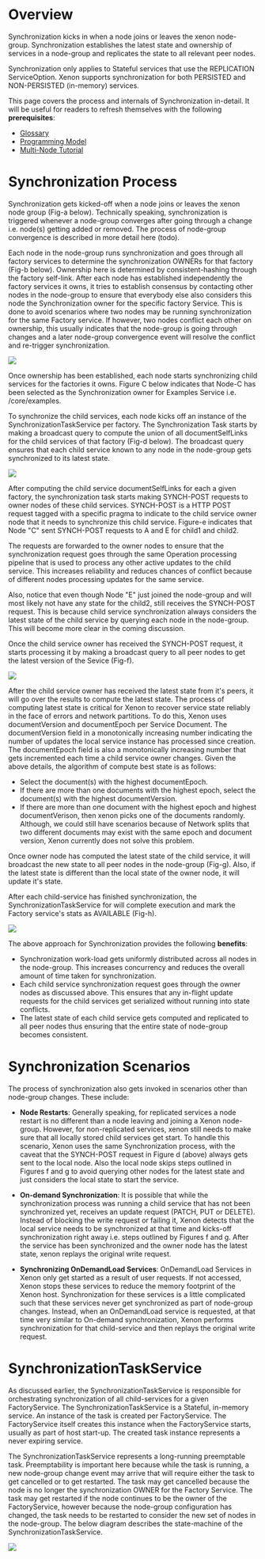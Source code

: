 # Overview
Synchronization kicks in when a node joins or leaves the xenon node-group.
Synchronization establishes the latest state and ownership of services
in a node-group and replicates the state to all relevant peer nodes.

Synchronization only applies to Stateful services that use the REPLICATION
ServiceOption. Xenon supports synchronization for both PERSISTED and
NON-PERSISTED (in-memory) services.

This page covers the process and internals of Synchronization in-detail.
It will be useful for readers to refresh themselves with the following
**prerequisites**:

 * [Glossary](./Glossary)
 * [Programming Model](./Programming-Model)
 * [Multi-Node Tutorial](./Multi-Node-Tutorial)

# Synchronization Process
Synchronization gets kicked-off when a node joins or leaves the xenon node
group (Fig-a below). Technically speaking, synchronization is triggered
whenever a node-group converges after going through a change i.e. node(s)
getting added or removed. The process of node-group convergence is described
in more detail here (todo).

Each node in the node-group runs synchronization and goes through all
factory services to determine the synchronization OWNERs for that factory
(Fig-b below). Ownership here is determined by consistent-hashing through the
factory self-link. After each node has established independently the factory
services it owns, it tries to establish consensus by contacting other nodes in the
node-group to ensure that everybody else also considers this node the
Synchronization owner for the specific factory Service. This is done to avoid
scenarios where two nodes may be running synchronization for the same Factory
service. If however, two nodes conflict each other on ownership, this
usually indicates that the node-group is going through changes and a later
node-group convergence event will resolve the conflict and re-trigger
synchronization.

![](https://lh3.googleusercontent.com/57QxEv8lYuYb6ab3ztE_qhdIE9wN-Ufkj9OALu4oOhSKh0z1PnxowcNvXuSWg6YEWYm0xPFHC3s58uTW8JIYzcTFBdAXjHZ0IyhJuXprwVdWruFZq6i5CT_X6hJDQuKK9QO44vNPglQOAt5G-Io4cc6QdQbnpHR6t-evjXNYQP9nqmw5geSrJ8C12FAVKOtWDp_89xqUmEYH3DeurgfyQKjFINdiXk96MoMNYczgTgmtMnHdRX3IzSFrJH3Qra1493VmObnCXdy4nRHafqB2zZSp5J2bmcEueEYIs0UsAbSWg902iUmqT5KdjW4eVB0o8xqsqvhR2wRW6IOv9L7nOZ-cv9ypagt95vgYK9hOTDEmtM32VNsyVCnaTBnPbtaNZl5CREyRG2PjtwFeeLa1tJJ6W7v8ht58pOCLtHvIyxZL-YgEnIlgFubawU1OzBa-F6hwr9gEyWkysIazZtBeYs27KQ3WltA5f7rySVVvTrWvn3Z6FtKo2JuWjP8o-H40TDJbvZtLuAMA16CDwJtBXtZ3hkiQtiw8_AteKcqkh4gzi0teRtLiDHO2LL8gcU8nOcwJR2PjMWcB2b9Ek6J2CmY1gjpwpW2eZnpNm9rcE-DlpRtX=w2048-h910-no)

Once ownership has been established, each node starts synchronizing child
services for the factories it owns. Figure C below indicates
that Node-C has been selected as the Synchronization owner for Examples
Service i.e. /core/examples.

To synchronize the child services, each node kicks off an instance of the
SynchronizationTaskService per factory. The Synchronization Task starts by
making a broadcast query to compute the union of all documentSelfLinks for
the child services of that factory (Fig-d below). The broadcast query ensures
that each child service known to any node in the node-group gets synchronized
to its latest state.

![](https://lh3.googleusercontent.com/lLozKpDUeY2n_pCWUImHAW_VDTwjanR7tFbQrOndLAoFghSit6VSzHB2iFnq_lktu-rW3WlcHBkmTEFDoYOGAcwTaz_bxaPiiMU6psTzPBXNfzJZF1Z7Q4Ja0s6iyO0RmtkCHbWh2dDCbu7aHapvgggG-QGzNZijNnWi2l2IJY2vn_UU80iddX1sxIgTaWnQ-7Dltcr7G9Z6cbBLjxKBNzkaybuNEjpQNe3QjZs9jSTIHYIcat4F2rC9KTnfU9lTSUjD4Zl1vWq23aWFJOwWE-Clc-8IzJVXyEIrgzpAvHbsxG42xQT33AaVi44morolpbpf3-QiyUdyhAkedZ2uBLblLnjGlwOVu23WGh8Xz159y-zln4QsAFKef0nKgVQlHv0Xvb34BgVTEi-Oiy2sHAhR0N2KDv2dldW1J-35D5ZfouZbJWe_HL1Rujd84Wu5M_upr9pvYR_TbGio6W_V-W6RNXvm6g-dgiCJ9tbIGnhcwitQzfuWyESo7AhXRE4UAz2FgY8H6TO9LOCjbvpRblzvPJkYfwSQDCSw4VIlDcvL02Y27qiFw8rtLWGcYmvcTOBvb64FCkkkdlvMZNYNQ7vsuV_qeysY0-n-hrKCYTMj0ktw=w2048-h916-no)

After computing the child service documentSelfLinks for each a given factory,
the synchronization task starts making SYNCH-POST requests to owner nodes of
these child services. SYNCH-POST is a HTTP POST request tagged with a specific
pragma to indicate to the child service owner node that it needs to synchronize
this child service. Figure-e indicates that Node "C" sent SYNCH-POST requests
to A and E for child1 and child2.

The requests are forwarded to the owner nodes to ensure that the synchronization
request goes through the same Operation processing pipeline that is used to
process any other active updates to the child service. This increases reliability
and reduces chances of conflict because of different nodes processing updates
for the same service.

Also, notice that even though Node "E" just joined the node-group and will most
likely not have any state for the child2, still receives the SYNCH-POST request.
This is because child service synchronization always considers the latest state
of the child service by querying each node in the node-group. This will become
more clear in the coming discussion.

Once the child service owner has received the SYNCH-POST request, it starts
processing it by making a broadcast query to all peer nodes to get the latest
version of the Sevice (Fig-f).

![](https://lh3.googleusercontent.com/w-KCQPuiQf-JxWgOrKUO0PoRUurVagAveLd9990UdcJ8t4sAD4iGhPw5SFPbML6jNEjGAYLu8gD6zqRQO6uEVUb-NKd0o8E_qwdkRb5f4-AUppVawXOB9UAulewMk9ppoF2-hHWMur3r1ELoatc2SOUG1mdTtnEpOAmYBWhK1PAy_9M5vePv1mCmH8fYjjPwBBY0bmCyz-Sbk-d9CO0eDT4nQKKml0sGkw2DNppsNHlrNyn8wbGwG-O9bDQSdv5E9e2Enmqs2iUdcCucGkdrzdakIhJVXtLbT0Cuz6FZqhAaHTHKWyMUFM2VX6Z4F3ID7Hd5kXUbMAKu4ZLOYW_gwDwFMIOXkVnWFZc2UCq8YrK5qrcAHfnNigbYpdfqN7vYHFAWX8YGm6yyscTirFmgSKAo58-_AVOXv1zisBUmTWicenMnpBHHuomYgNnfCs5vgbW8QVQTtphHL81AKEeKNG3vxdndDA_Ge_MVsGSEkIMFZVviAnjkSbwpl4fqu3MbtpP35jBNrLZhWeCLIfPtsHM8CQa0H9IzTmYyJtrWnjkxB9g18oVGHyu_m-mkc8JaVhBiXzqzz4RRmb2ZZWLt0SHKxxTP293dKRBLmOI6Dy4svsrK=w2048-h945-no)

After the child service owner has received the latest state from it's peers,
it will go over the results to compute the latest state. The process of computing
latest state is critical for Xenon to recover service state reliably in the
face of errors and network partitions. To do this, Xenon uses documentVersion
and documentEpoch per Service Document. The documentVersion field in a monotonically
increasing number indicating the number of updates the local service instance has
processed since creation. The documentEpoch field is also a monotonically
increasing number that gets incremented each time a child service owner changes.
Given the above details, the algorithm of compute best state is as follows:
 * Select the document(s) with the highest documentEpoch.
 * If there are more than one documents with the highest epoch, select the
   document(s) with the highest documentVersion.
 * If there are more than one document with the highest epoch and highest
   documentVerison, then xenon picks one of the documents randomly. Although,
   we could still have scenarios because of Network splits that two different
   documents may exist with the same epoch and document version, Xenon currently
   does not solve this problem.

Once owner node has computed the latest state of the child service, it will
broadcast the new state to all peer nodes in the node-group (Fig-g). Also, if the
latest state is different than the local state of the owner node, it will update
it's state.

After each child-service has finished synchronization, the SynchronizationTaskService
for will complete execution and mark the Factory service's stats as AVAILABLE (Fig-h).

![](https://lh3.googleusercontent.com/Zm2TZjiE2P_Kif1JprLAC0f0j_6R0o3QqsOvaISXle92OvibfxHEsqrh2jL270mLqPXx72kmgSCEH4PZ7TyE4-Uk3XSMmx0gyC4_GBZ0xnhEcxAIbi_c87_iyVgJA5Wtzlt6gaGi_6hIE1-HO4V1ws584E9zK1XwjiKfb12kcMoyueEov8sAGaGbBtGQQf3mPrmY_818jkWPtUStCUEOAabK6B-sO268jqbya-kDliFJdpAkgncR5907t3a0IJSHfr8AHD6SHWsU2ITdARnA5LoVSVxceCv6kY-xj2Hf-HjmlvPQaUmHbKT2kqG3uuaKYLaPfzHVJu5qGndfZYssyKLP9v_hinBAN0Y8SRDUxmlcRQu7F_LymAslmR4QG6jLNaNm-Chr-DUUtF7OsLo1CLywZoYygXdLnogbKqrffEVMkXHTYqgMuu2fxYw7ptKNLlZpIEh6AktDIE9vnL0xz-vJI2aZNKcDq3dZAZINCPLNlBNz17Y9v6AuPLKeaJvE-RjqFJ0xUd9trAsGGTKC2cgj5lEp8HKkJXV8bOyP09L8eipOcBcbLHDamyGGUmqBXDhRr2AKSmbnjY0JBoJ__JMNH9W5lnhDKMZYRtSJz0rWlPNc=w2048-h956-no)

The above approach for Synchronization provides the following **benefits**:

 * Synchronization work-load gets uniformly distributed across all nodes in the
   node-group. This increases concurrency and reduces the overall amount of time
   taken for synchronization.
 * Each child service synchronization request goes through the owner nodes as
   discussed above. This ensures that any in-flight update requests for the
   child services get serialized without running into state conflicts.
 * The latest state of each child service gets computed and replicated to all
   peer nodes thus ensuring that the entire state of node-group becomes consistent.

# Synchronization Scenarios

The process of synchronization also gets invoked in scenarios other than node-group
changes. These include:

 * **Node Restarts**: Generally speaking, for replicated services a node restart
   is no different than a node leaving and joining a Xenon node-group. However,
   for non-replicated services, xenon still needs to make sure that all locally
   stored child services get start. To handle this scenario, Xenon uses the
   same Synchronization process, with the caveat that the SYNCH-POST request in
   Figure d (above) always gets sent to the local node. Also the local node skips
   steps outlined in Figures f and g to avoid querying other nodes for the latest
   state and just considers the local state to start the service.

 * **On-demand Synchronization**: It is possible that while the synchronization
   process was running a child service that has not been synchronized yet, receives
   an update request (PATCH, PUT or DELETE). Instead of blocking the write request
   or failing it, Xenon detects that the local service needs to be synchronized
   at that time and kicks-off synchronization right away i.e. steps outlined by
   Figures f and g. After the service has been synchronized and the owner node
   has the latest state, xenon replays the original write request.

 * **Synchronizing OnDemandLoad Services**: OnDemandLoad Services in Xenon only
   get started as a result of user requests. If not accessed, Xenon stops these
   services to reduce the memory footprint of the Xenon host. Synchronization for
   these services is a little complicated such that these services never get
   synchronized as part of node-group changes. Instead, when an OnDemandLoad service
   is requested, at that time very similar to On-demand synchronization, Xenon
   performs synchronization for that child-service and then replays the original
   write request.

# SynchronizationTaskService

As discussed earlier, the SynchronizationTaskService is responsible for
orchestrating synchronization of all child-services for a given FactoryService.
The SynchronizationTaskService is a Stateful, in-memory service. An instance of
the task is created per FactoryService. The FactoryService itself creates this
instance when the FactoryService starts, usually as part of host start-up. The
created task instance represents a never expiring service.

The SynchronizationTaskService represents a long-running preemptable task.
Preemptability is important here because while the task is running, a new node-group
change event may arrive that will require either the task to get cancelled or
to get restarted. The task may get cancelled because the node is no longer the
synchronization OWNER for the Factory Service. The task may get restarted if
the node continues to be the owner of the FactoryService, however because the
node-group configuration has changed, the task needs to be restarted to consider
the new set of nodes in the node-group. The below diagram describes the
state-machine of the SynchronizationTaskService.

![](https://lh3.googleusercontent.com/2EctYbDlMDE8Hjh7SGB38NUzfwA_7G0125VJJYPcBEwm46XHRL1l43CPwQNOTWc3i_FRPKjoKl53c5lo1WwevcG34WPOmym7-aboM5VuJC89F0PGMEGUrue_ZagAW7OB0W_qf52-hA64X9ayBgoKLCCj7_XDotMrL3xf5_koGp0jTG2MMs_LAPJmeAQfCssLCzQuQiru_yo7LP7H8TuP62KKblSIz3tcAlrP2ZwxJSGzjpnQYaM_tfpcVsdihPK8GXgvqOrvIj9kELq2HeqO9AT1YB-mNvcwEtWlXg9SZZAWvL_WZi9BzQLuVEUPl9L5TfiSLh6DqNz5MKmyY1s-z47tOm9yyK73QHwJHrHgBBkej90uqPA59fx1ekya4WVg6g7Mv36P8Lbw4xWzJVwanVfsfSyOsp0zlIcSUOCeI-eDDUFowW4rG_GopmadQ51Xnr2eDNmI11XlYsv2sSRODMvSyQ18er7vHXvPTYl_dz7JP2TexY8PsKOpRXTMTTpuhsfmudBaKXhVTJW_UIUwzIOj4ORWztPIjyMMFmVN_eQymRZKxqYHOVk9XrrlYGrvqun8pvHLOSFgzhCMEdc9rTue79FLF24Eadrt3cC74wEU297a=w1838-h1860-no)
